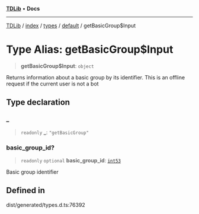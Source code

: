 [**TDLib**](../../../../../../README.md) • **Docs**

***

[TDLib](../../../../../../modules.md) / [index](../../../../../README.md) / [types](../../../README.md) / [default](../README.md) / getBasicGroup$Input

# Type Alias: getBasicGroup$Input

> **getBasicGroup$Input**: `object`

Returns information about a basic group by its identifier. This is an offline request if the current user is not a bot

## Type declaration

### \_

> `readonly` **\_**: `"getBasicGroup"`

### basic\_group\_id?

> `readonly` `optional` **basic\_group\_id**: [`int53`](int53.md)

Basic group identifier

## Defined in

dist/generated/types.d.ts:76392
